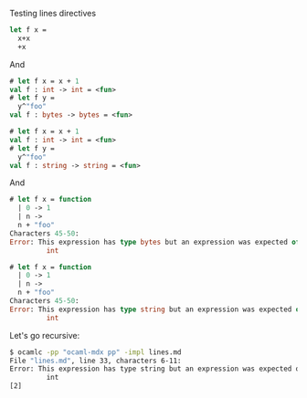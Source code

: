 Testing lines directives

```ocaml
let f x =
  x+x
  +x
```

And

```ocaml version=4.02
# let f x = x + 1
val f : int -> int = <fun>
# let f y =
  y^"foo"
val f : bytes -> bytes = <fun>
```

```ocaml version>=4.06
# let f x = x + 1
val f : int -> int = <fun>
# let f y =
  y^"foo"
val f : string -> string = <fun>
```

And

```ocaml version=4.02
# let f x = function
  | 0 -> 1
  | n ->
  n + "foo"
Characters 45-50:
Error: This expression has type bytes but an expression was expected of type
         int
```

```ocaml version>=4.06
# let f x = function
  | 0 -> 1
  | n ->
  n + "foo"
Characters 45-50:
Error: This expression has type string but an expression was expected of type
         int
```

Let's go recursive:

```sh
$ ocamlc -pp "ocaml-mdx pp" -impl lines.md
File "lines.md", line 33, characters 6-11:
Error: This expression has type string but an expression was expected of type
         int
[2]
```
